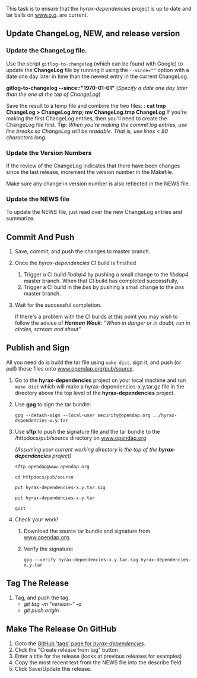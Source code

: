 This task is to ensure that the *hyrax-dependencies* project is up to
date and tar balls on www.o.o. are current.

## Update ChangeLog, NEW, and release version

### Update the **ChangeLog** file.

Use the script `gitlog-to-changelog` (which can be found with Google) to
update the **ChangeLog** file by running it using the
`--since="`<date>`"` option with a date one day later in time than the
newest entry in the current ChangeLog.


**gitlog-to-changelog --since="1970-01-01"** (*Specify a date one day
later than the one at the top of ChangeLog*)

Save the result to a temp file and combine the two files:
: **cat tmp ChangeLog \> ChangeLog.tmp; mv ChangeLog.tmp ChangeLog** If
you're making the first ChangeLog entries, then you'll need to create
the ChangeLog file first.
**Tip**: *When you're making the commit log entries, use line breaks so
ChangeLog will be readable. That is, use lines \< 80 characters long.*

### Update the Version Numbers

If the review of the ChangeLog indicates that there have been changes
since the last release, increment the version number in the Makefile.

Make sure any change in version number is also reflected in the NEWS
file.

### Update the NEWS file

To update the NEWS file, just read over the new ChangeLog entries and
summarize.

## Commit And Push

1.  Save, commit, and push the changes to master branch.
2.  Once the *hyrax-dependencies* CI build is finished
    1.  Trigger a CI build *libdap4* by pushing a small change to the
        *libdap4* master branch. When that CI build has completed
        successfully,
    2.  Trigger a CI build in the *bes* by pushing a small change to the
        *bes* master branch.
3.  Wait for the successful completion.

    If there's a problem with the CI builds at this point you may wish
    to follow the advice of ***Herman Wouk***: *"When in danger or in
    doubt, run in circles, scream and shout"*

## Publish and Sign

All you need do is build the tar file using `make dist`, sign it, and
push (or pull) these files onto www.opendap.org/pub/source.

1.  Go to the **hyrax-dependencies** project on your local machine and
    run `make dist` which will make a hyrax-dependencies-x.y.tar.gz file
    in the directory above the top level of the **hyrax-dependencies**
    project.
2.  Use **gpg** to sign the tar bundle:

    `gpg --detach-sign --local-user security@opendap.org ../hyrax-dependencies-x.y.tar`
3.  Use **sftp** to push the signature file and the tar bundle to the
    /httpdocs/pub/source directory on www.opendap.org

    *(Assuming your current working directory is the top of the
    **hyrax-dependencies** project)*

    `sftp opendap@www.opendap.org`

    `cd httpdocs/pub/source`

    `put hyrax-dependencies-x.y.tar.sig`

    `put hyrax-dependencies-x.y.tar`

    `quit`
4.  Check your work!
    1.  Download the source tar bundle and signature from
        www.opendap.org.
    2.  Verify the signature:

        `gpg --verify hyrax-dependencies-x.y.tar.sig hyrax-dependencies-x.y.tar`

## Tag The Release

1.  Tag, and push the tag.
    - *git tag -m "version-<number>" -a <numbers>*
    - *git push origin <numbers>*

## Make The Release On GitHub

1.  Goto the [GitHub 'tags' page for
    *hyrax-dependencies*](https://github.com/OPENDAP/hyrax-dependencies/tags).
2.  Click the "Create release from tag" button
3.  Enter a title for the release (looks at previous releases for
    examples)
4.  Copy the most recent text from the NEWS file into the describe field
5.  Click Save/Update this release.